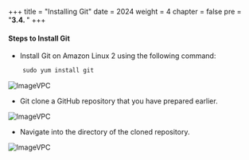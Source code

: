 +++
title = "Installing Git"
date = 2024
weight = 4
chapter = false
pre = "<b>3.4. </b>"
+++



#### Steps to Install Git

- Install Git on Amazon Linux 2 using the following command:
  
```js
    sudo yum install git
```
![ImageVPC](/images/3-RDS/4-Git/RDS-Git-img1.png?width=50pc)

- Git clone a GitHub repository that you have prepared earlier.

![ImageVPC](/images/3-RDS/4-Git/RDS-Git-img2.png?width=50pc)

- Navigate into the directory of the cloned repository.

![ImageVPC](/images/3-RDS/4-Git/RDS-Git-img3.png?width=50pc)
